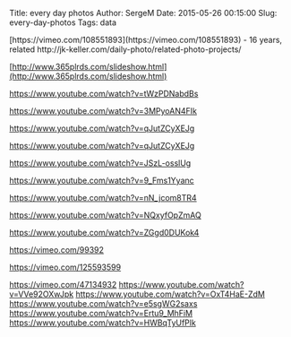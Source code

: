 Title: every day photos
Author: SergeM
Date: 2015-05-26 00:15:00
Slug: every-day-photos
Tags: data

<div dir="ltr" style="text-align: left;" trbidi="on">
[https://vimeo.com/108551893](https://vimeo.com/108551893) - 16 years, related http://jk-keller.com/daily-photo/related-photo-projects/


[http://www.365plrds.com/slideshow.html](http://www.365plrds.com/slideshow.html)


https://www.youtube.com/watch?v=tWzPDNabdBs

https://www.youtube.com/watch?v=3MPyoAN4FIk

https://www.youtube.com/watch?v=qJutZCyXEJg

https://www.youtube.com/watch?v=qJutZCyXEJg

https://www.youtube.com/watch?v=JSzL-osslUg

https://www.youtube.com/watch?v=9_Fms1Yyanc

https://www.youtube.com/watch?v=nN_jcom8TR4

https://www.youtube.com/watch?v=NQxyfOpZmAQ

https://www.youtube.com/watch?v=ZGgd0DUKok4

https://vimeo.com/99392

https://vimeo.com/125593599

https://vimeo.com/47134932
https://www.youtube.com/watch?v=VVe92OXwJpk
https://www.youtube.com/watch?v=OxT4HaE-ZdM
https://www.youtube.com/watch?v=e5sgWG2saxs
https://www.youtube.com/watch?v=Ertu9_MhFiM
https://www.youtube.com/watch?v=HWBqTyUfPlk</div>
